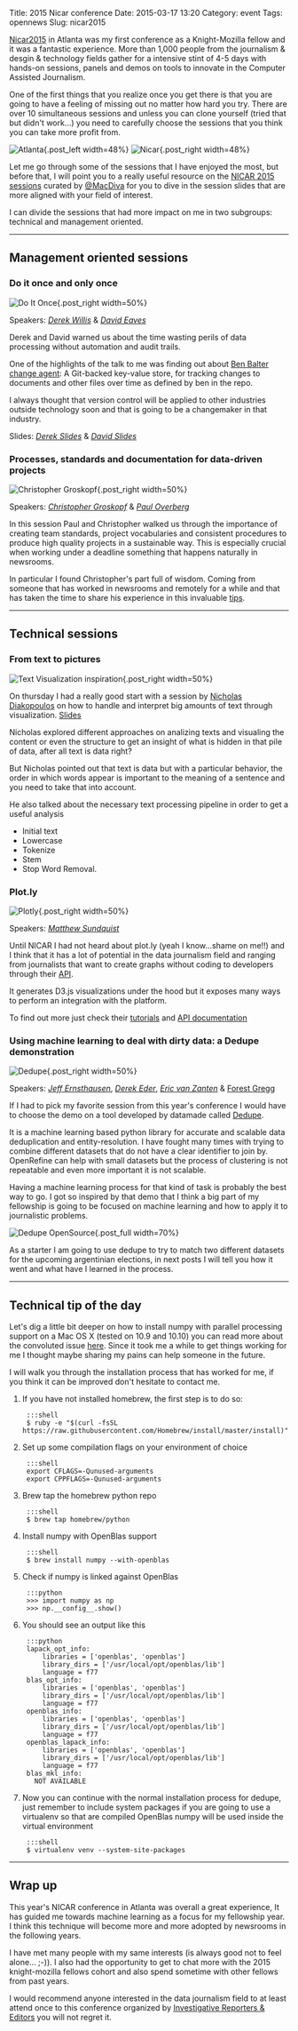 Title: 2015 Nicar conference
Date: 2015-03-17 13:20
Category: event
Tags: opennews
Slug: nicar2015

[Nicar2015](http://ire.org/conferences/nicar2015/) in Atlanta was my first conference as a Knight-Mozilla fellow and it was a fantastic experience. More than 1,000 people from the journalism & desgin & technology fields gather for a intensive stint of 4-5 days with hands-on sessions, panels and demos on tools to innovate in the Computer Assisted Journalism.

One of the first things that you realize once you get there is that you are going to have a feeling of missing out no matter how hard you try. There are over 10 simultaneous sessions and unless you can clone yourself (tried that but didn't work...) you need to carefully choose the sessions that you think you can take more profit from.

![Atlanta](/images/nicar2015/Atlanta.jpg){.post_left width=48%} ![Nicar](/images/nicar2015/NicarEvolution.jpg){.post_right width=48%} 

Let me go through some of the sessions that I have enjoyed the most, but before that, I will point you to a really useful resource on the [NICAR 2015 sessions](http://blog.chryswu.com/2015/02/20/nicar-2015-slides-links-tutorials/) curated by [@MacDiva](https://twitter.com/MacDiva) for you to dive in the session slides that are more aligned with your field of interest.

I can divide the sessions that had more impact on me in two subgroups: technical and management oriented.

<div class="clear_float"></div> 

***

## Management oriented sessions

### Do it once and only once

![Do It Once](/images/nicar2015/DoItOnce.png){.post_right width=50%} 

Speakers: _[Derek Willis](https://twitter.com/derekwillis)_ & _[David Eaves](https://twitter.com/eads)_

Derek and David warned us about the time wasting perils of data processing without automation and audit trails.

One of the highlights of the talk to me was finding out about [Ben Balter change agent](https://github.com/benbalter/change_agent): A Git-backed key-value store, for tracking changes to documents and other files over time as defined by ben in the repo.

I always thought that version control will be applied to other industries outside technology soon and that is going to be a changemaker in that industry.

Slides: _[Derek Slides](http://dwillis.github.io/do-it-once-nicar-2015/)_ & _[David Slides](http://recoveredfactory.net/cleaner-data-nicar15/)_

### Processes, standards and documentation for data-driven projects

![Christopher Groskopf](/images/nicar2015/ChristopherTip.png){.post_right width=50%} 

Speakers: _[Christopher Groskopf](https://twitter.com/onyxfish)_ & _[Paul Overberg](https://twitter.com/poverberg)_

In this session Paul and Christopher walked us through the importance of creating team standards, project vocabularies and consistent procedures to produce high quality projects in a sustainable way. This is especially crucial when working under a deadline something that happens naturally in newsrooms.

In particular I found Christopher's part full of wisdom. Coming from someone that has worked in newsrooms and remotely for a while and that has taken the time to share his experience in this invaluable [tips](http://recoveredfactory.net/cleaner-data-nicar15/).

<div class="clear_float"></div>

***

## Technical sessions

### From text to pictures

![Text Visualization inspiration](/images/nicar2015/TextPipeline.jpg){.post_right width=50%}

On thursday I had a really good start with a session by [Nicholas Diakopoulos](http://www.nickdiakopoulos.com/) on how to handle and interpret big amounts of text through visualization. [Slides](http://t.co/kfqbTBzjI6)

Nicholas explored different approaches on analizing texts and visualing the content or even the structure to get an insight of what is hidden in that pile of data, after all text is data right?

But Nicholas pointed out that text is data but with a particular behavior, the order in which words appear is important to the meaning of a sentence and you need to take that into account.

He also talked about the necessary text processing pipeline in order to get a useful analysis

*   Initial text
*   Lowercase
*   Tokenize
*   Stem
*   Stop Word Removal.


### Plot.ly

![Plotly](/images/nicar2015/plotly.png){.post_right width=50%} 

Speakers: _[Matthew Sundquist](https://www.linkedin.com/pub/matt-sundquist/30/800/752)_

Until NICAR I had not heard about plot.ly (yeah I know...shame on me!!) and I think that it has a lot of potential in the data journalism field and ranging from journalists that want to create graphs without coding to developers through their [API](https://plot.ly/api/).

It generates D3.js visualizations under the hood but it exposes many ways to perform an integration with the platform.

To find out more just check their [tutorials](https://plot.ly/learn/) and [API documentation](https://plot.ly/api/)

### Using machine learning to deal with dirty data: a Dedupe demonstration

![Dedupe](/images/nicar2015/Dedupe.png){.post_right width=50%}

Speakers: _[Jeff Ernsthausen](https://twitter.com/jeffernsthausen)_, _[Derek Eder](https://twitter.com/derekeder)_, _[Eric van Zanten](https://twitter.com/evanzanten)_ & [Forest Gregg](https://github.com/fgregg)

If I had to pick my favorite session from this year's conference I would have to choose the demo on a tool developed by datamade called [Dedupe](https://github.com/datamade/dedupe).

It is a machine learning based python library for accurate and scalable data deduplication and entity-resolution. I have fought many times with trying to combine different datasets that do not have a clear identifier to join by. OpenRefine can help with small datasets but the process of clustering is not repeatable and even more important it is not scalable.

Having a machine learning process for that kind of task is probably the best way to go. I got so inspired by that demo that I think a big part of my fellowship is going to be focused on machine learning and how to apply it to journalistic problems. 

![Dedupe OpenSource](/images/nicar2015/Dedupe_OSS.png){.post_full width=70%}

As a starter I am going to use dedupe to try to match two different datasets for the upcoming argentinian elections, in next posts I will tell you how it went and what have I learned in the process.

<div class="clear_float"></div>

***

## Technical tip of the day

Let's dig a little bit deeper on how to install numpy with parallel processing support on a Mac OS X (tested on 10.9 and 10.10) you can read more about the convoluted issue [here](http://mail.scipy.org/pipermail/numpy-discussion/2012-August/063589.html). Since it took me a while to get things working for me I thought maybe sharing my pains can help someone in the future.

I will walk you through the installation process that has worked for me, if you think it can be improved don't hesitate to contact me.

1. If you have not installed homebrew, the first step is to do so:
    
        :::shell
        $ ruby -e "$(curl -fsSL https://raw.githubusercontent.com/Homebrew/install/master/install)"

2. Set up some compilation flags on your environment of choice
    
        :::shell
        export CFLAGS=-Qunused-arguments 
        export CPPFLAGS=-Qunused-arguments  

3. Brew tap the homebrew python repo
    
        :::shell
        $ brew tap homebrew/python

4. Install numpy with OpenBlas support

        :::shell
        $ brew install numpy --with-openblas

5. Check if numpy is linked against OpenBlas

        :::python
        >>> import numpy as np
        >>> np.__config__.show()

6. You should see an output like this

        :::python
        lapack_opt_info:
            libraries = ['openblas', 'openblas']
            library_dirs = ['/usr/local/opt/openblas/lib']
            language = f77
        blas_opt_info:
            libraries = ['openblas', 'openblas']
            library_dirs = ['/usr/local/opt/openblas/lib']
            language = f77
        openblas_info:
            libraries = ['openblas', 'openblas']
            library_dirs = ['/usr/local/opt/openblas/lib']
            language = f77
        openblas_lapack_info:
            libraries = ['openblas', 'openblas']
            library_dirs = ['/usr/local/opt/openblas/lib']
            language = f77
        blas_mkl_info:
          NOT AVAILABLE

7. Now you can continue with the normal installation process for dedupe, just remember to include system packages if you are going to use a virtualenv so that are compiled OpenBlas numpy will be used inside the virtual environment

        :::shell
        $ virtualenv venv --system-site-packages

<div class="clear_float"></div>

***

## Wrap up

This year's NICAR conference in Atlanta was overall a great experience, It has guided me towards machine learning as a focus for my fellowship year. I think this technique will become more and more adopted by newsrooms in the following years.

I have met many people with my same interests (is always good not to feel alone... ;-)). I also had the opportunity to get to chat more with the 2015 knight-mozilla fellows cohort and also spend sometime with other fellows from past years.

I would recommend anyone interested in the data journalism field to at least attend once to this conference organized by [Investigative Reporters & Editors](http://ire.org/about/) you will not regret it.

<div class="clear_float"></div>








